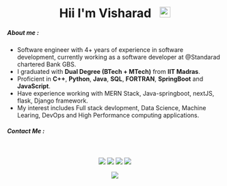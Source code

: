 
<h1 align = 'center'>Hii I'm Visharad &nbsp; <img src="https://media.giphy.com/media/hvRJCLFzcasrR4ia7z/giphy.gif" width="25px"></h1>

##### **About me** :
- Software engineer with 4+ years of experience in software development, currently 
  working as a software developer at @Standarad chartered Bank GBS.
- I graduated with **Dual Degree (BTech + MTech)** from **IIT Madras**.
- Proficient in  **C++**, **Python**, **Java**, **SQL**, **FORTRAN**, **SpringBoot** and **JavaScript**.
- Have experience working with MERN Stack, Java-springboot, nextJS, flask, Django framework.
- My interest includes Full stack devlopment, Data Science, Machine Learing, DevOps and High Performance computing applications. 


<h5 align='left'> Contact Me :</h2>
&nbsp &nbsp
<p align = 'center'>
    <a><img src = 'https://img.shields.io/badge/LinkedIn-0077B5?style=for-the-badge&logo=linkedin&logoColor=white'></a>
    <a><img src = 'https://img.shields.io/badge/GitHub-100000?style=for-the-badge&logo=github&logoColor=white'></a>
    <a><img src = "https://img.shields.io/badge/Gmail-D14836?style=for-the-badge&logo=gmail&logoColor=white"></a>
    <a><img src = "https://img.shields.io/badge/website-000000?style=for-the-badge&logo=About.me&logoColor=white"></a>

</p>
<p align = 'center'> <img src = "https://komarev.com/ghpvc/?username=VISHARAD&label=PROFILE+VIEWS"></p>


